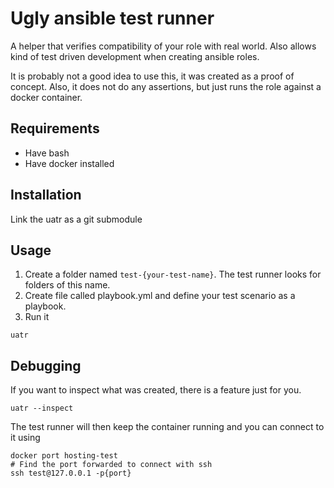 # Ugly ansible test runner

A helper that verifies compatibility of your role with real world. Also allows kind of test driven development when creating ansible roles.

It is probably not a good idea to use this, it was created as a proof of concept. Also, it does not do any assertions, but just runs the role against a docker container.

## Requirements

* Have bash
* Have docker installed

## Installation

Link the uatr as a git submodule

## Usage

1. Create a folder named `test-{your-test-name}`. The test runner looks for folders of this name.
2. Create file called playbook.yml and define your test scenario as a playbook.
3. Run it

```shell
uatr
```

## Debugging

If you want to inspect what was created, there is a feature just for you.

```shell
uatr --inspect
```

The test runner will then keep the container running and you can connect to it using 

```shell
docker port hosting-test
# Find the port forwarded to connect with ssh
ssh test@127.0.0.1 -p{port}
```
